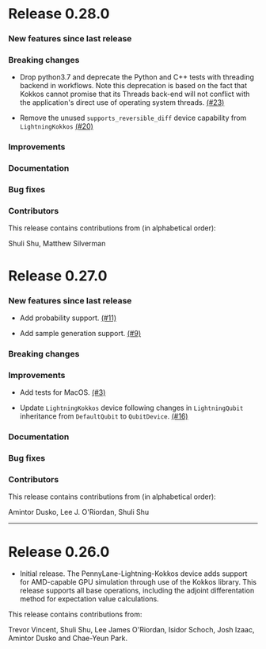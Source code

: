# Release 0.28.0

 
### New features since last release


### Breaking changes

 * Drop python3.7 and deprecate the Python and C++ tests with threading backend in workflows.
 Note this deprecation is based on the fact that Kokkos cannot promise that its Threads back-end will 
 not conflict with the application's direct use of operating system threads. 
 [(#23)](https://github.com/PennyLaneAI/pennylane-lightning-kokkos/pull/23)

  * Remove the unused `supports_reversible_diff` device capability from `LightningKokkos`
 [(#20)](https://github.com/PennyLaneAI/pennylane-lightning-kokkos/pull/20)

### Improvements

### Documentation

### Bug fixes

### Contributors

This release contains contributions from (in alphabetical order):

Shuli Shu, Matthew Silverman

# Release 0.27.0

### New features since last release

 * Add probability support.
 [(#11)](https://github.com/PennyLaneAI/pennylane-lightning-kokkos/pull/11)

 * Add sample generation support.
  [(#9)](https://github.com/PennyLaneAI/pennylane-lightning-kokkos/pull/9)

### Breaking changes


### Improvements

 * Add tests for MacOS.
  [(#3)](https://github.com/PennyLaneAI/pennylane-lightning-kokkos/pull/3)

 * Update `LightningKokkos` device following changes in `LightningQubit` inheritance from `DefaultQubit` to `QubitDevice`.
 [(#16)](https://github.com/PennyLaneAI/pennylane-lightning-kokkos/pull/16)

### Documentation

### Bug fixes

### Contributors

This release contains contributions from (in alphabetical order):

Amintor Dusko, Lee J. O'Riordan, Shuli Shu

---
# Release 0.26.0

 * Initial release. The PennyLane-Lightning-Kokkos device adds support for AMD-capable GPU simulation through use of the Kokkos library.
This release supports all base operations, including the adjoint differentation method for expectation value calculations.

This release contains contributions from:

Trevor Vincent, Shuli Shu, Lee James O'Riordan, Isidor Schoch, Josh Izaac, Amintor Dusko and Chae-Yeun Park.
